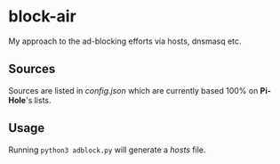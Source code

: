 # block-air
My approach to the ad-blocking efforts via hosts, dnsmasq etc.

## Sources
Sources are listed in _config.json_ which are currently based 100% on **Pi-Hole**'s lists.

## Usage
Running ```python3 adblock.py``` will generate a _hosts_ file. 